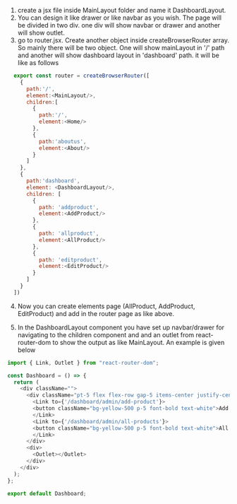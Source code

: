 1. create a jsx file inside MainLayout folder and name it DashboardLayout.
2. You can design it like drawer or like navbar as you wish. The page will be divided in two div. one div will show navbar or drawer and another will show outlet.
3. go to router.jsx. Create another object inside createBrowserRouter array. So mainly there will be two object. One will show mainLayout in '/' path and another will show dashboard layout in 'dashboard' path. it will be like as follows

```javascript
  export const router = createBrowserRouter([
    {
      path:'/',
      element:<MainLayout/>,
      children:[
        {
          path:'/',
          element:<Home/>
        },
        {
          path:'aboutus',
          element:<About/>
        }
      ]
    },
    {
      path:'dashboard',
      element: <DashboardLayout/>,
      children: [
        {
          path: 'addproduct',
          element:<AddProduct/>
        },
        {
          path: 'allproduct',
          element:<AllProduct/>
        },
        {
          path: 'editproduct',
          element:<EditProduct/>
        }
      ]
    }
  ])

```
4. Now you can create elements page (AllProduct, AddProduct, EditProduct) and add in the router page as like above.

5. In the DashboardLayout component you have set up navbar/drawer for navigating to the children component and and an outlet from react-router-dom to show the output as like MainLayout. An example is given below
```javascript
import { Link, Outlet } from "react-router-dom";

const Dashboard = () => {
  return (
    <div className="">
      <div className="pt-5 flex flex-row gap-5 items-center justify-center">
        <Link to={'/dashboard/admin/add-product'}>
        <button className="bg-yellow-500 p-5 font-bold text-white">Add Product</button>
        </Link>
        <Link to={'/dashboard/admin/all-products'}>
        <button className="bg-yellow-500 p-5 font-bold text-white">All Products</button>
        </Link>
      </div>
      <div>
        <Outlet></Outlet>
      </div>
    </div>
  );
};

export default Dashboard;
```